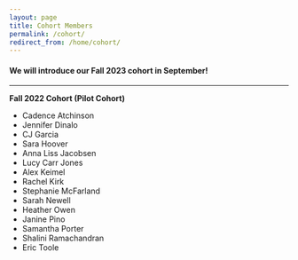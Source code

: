```yaml
---
layout: page
title: Cohort Members
permalink: /cohort/
redirect_from: /home/cohort/
---
```


#### We will introduce our Fall 2023 cohort in September!

----

<b>Fall 2022 Cohort (Pilot Cohort)</b>
  * Cadence Atchinson
  * Jennifer Dinalo
  * CJ Garcia
  * Sara Hoover
  * Anna Liss Jacobsen
  * Lucy Carr Jones
  * Alex Keimel
  * Rachel Kirk
  * Stephanie McFarland
  * Sarah Newell
  * Heather Owen
  * Janine Pino
  * Samantha Porter
  * Shalini Ramachandran
  * Eric Toole
